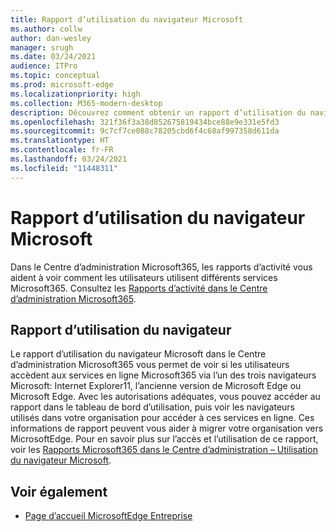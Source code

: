 ```yaml
---
title: Rapport d’utilisation du navigateur Microsoft
ms.author: collw
author: dan-wesley
manager: srugh
ms.date: 03/24/2021
audience: ITPro
ms.topic: conceptual
ms.prod: microsoft-edge
ms.localizationpriority: high
ms.collection: M365-modern-desktop
description: Découvrez comment obtenir un rapport d’utilisation du navigateur pour votre organisation.
ms.openlocfilehash: 321f36f3a38d852675819434bce88e9e331e5fd3
ms.sourcegitcommit: 9c7cf7ce088c78205cbd6f4c68af997358d611da
ms.translationtype: HT
ms.contentlocale: fr-FR
ms.lasthandoff: 03/24/2021
ms.locfileid: "11448311"
---
```

# <a name="microsoft-browser-usage-report"></a>Rapport d’utilisation du navigateur Microsoft

Dans le Centre d’administration Microsoft365, les rapports d’activité vous aident à voir comment les utilisateurs utilisent différents services Microsoft365. Consultez les [Rapports d’activité dans le Centre d’administration Microsoft365](https://docs.microsoft.com/microsoft-365/admin/activity-reports/activity-reports?view=o365-worldwide).

## <a name="browser-usage-report"></a>Rapport d’utilisation du navigateur

Le rapport d’utilisation du navigateur Microsoft dans le Centre d’administration Microsoft365 vous permet de voir si les utilisateurs accèdent aux services en ligne Microsoft365 via l’un des trois navigateurs Microsoft: Internet Explorer11, l’ancienne version de Microsoft Edge ou Microsoft Edge. Avec les autorisations adéquates, vous pouvez accéder au rapport dans le tableau de bord d’utilisation, puis voir les navigateurs utilisés dans votre organisation pour accéder à ces services en ligne. Ces informations de rapport peuvent vous aider à migrer votre organisation vers MicrosoftEdge. Pour en savoir plus sur l’accès et l’utilisation de ce rapport, voir les [Rapports Microsoft365 dans le Centre d’administration – Utilisation du navigateur Microsoft](https://docs.microsoft.com/microsoft-365/admin/activity-reports/browser-usage-report?view=o365-worldwide).

## <a name="see-also"></a>Voir également

- [Page d’accueil MicrosoftEdge Entreprise](https://aka.ms/EdgeEnterprise)
